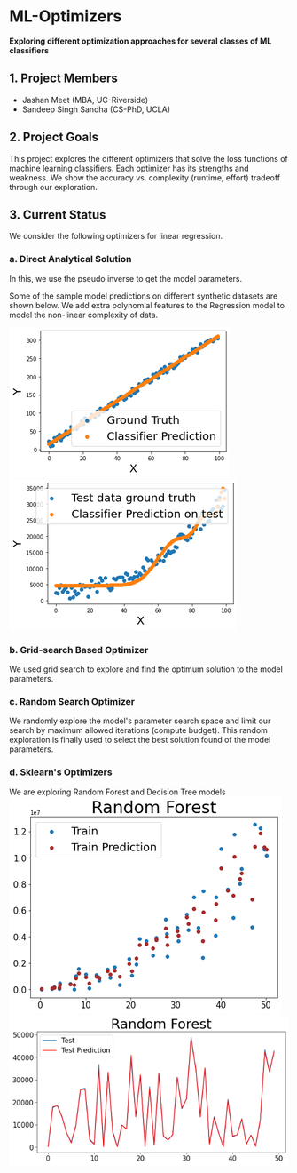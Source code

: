 # ML-Optimizers
**Exploring different optimization approaches for several classes of ML classifiers**

## 1. Project Members
- Jashan Meet (MBA, UC-Riverside)
- Sandeep Singh Sandha (CS-PhD, UCLA)

## 2. Project Goals
This project explores the different optimizers that solve the loss functions of machine learning classifiers. Each optimizer has its strengths and weakness. We show the accuracy vs. complexity (runtime, effort) tradeoff through our exploration. 

## 3. Current Status
We consider the following optimizers for linear regression. 

### a. Direct Analytical Solution 
In this, we use the pseudo inverse to get the model parameters.

Some of the sample model predictions on different synthetic datasets are shown below. We add extra polynomial features to the Regression model to model the non-linear complexity of data.

![Synthetic Data-1](docs/Analyical_Solution_1.png)
![Synthetic Data-2](docs/Analytical_Solution_2.png)


### b. Grid-search Based Optimizer
We used grid search to explore and find the optimum solution to the model parameters.

### c. Random Search Optimizer
We randomly explore the model's parameter search space and limit our search by maximum allowed iterations (compute budget). This random exploration is finally used to select the best 
solution found of the model parameters. 

### d. Sklearn's Optimizers
We are exploring Random Forest and Decision Tree models
![Random Data-1](docs/random_forest.png)
![Random Data-2](docs/random_forest2.png)


